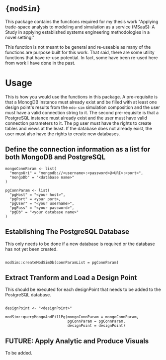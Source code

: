 # `{modSim}`

This package contains the functions required for my thesis work "Applying trade-space analysis to modeling and simulation as a service (MSaaS): A Study in applying established systems engineering methodologies in a novel setting."

This function is not meant to be general and re-useable as many of the functions are purpose built for this work. That said, there are some utility functions that have re-use potential. In fact, some have been re-used here from work I have done in the past.

# Usage  

This is how you would use the functions in this package. A pre-requisite is that a MonogDB instance must already exist and be filled with at least one design point's results from the `mdo-sim` simulation composition and the user must have a valid connection string to it. The second pre-requisite is that a PostgreSQL instance must already exist and the user must have valid connection parameters to it. The pg user must have the rights to create tables and views at the least. If the database does not already exist, the user must also have the rights to create new databases.  

## Define the connection information as a list for both MongoDB and PostgreSQL
```
mongoConnParam <- list(
  "mongoUri" = "mongodb://<username>:<password>@<URI>:<port>",
  "mongoDb" = "<database name>"
)

pgConnParam <- list(
  "pgHost" = "<your host>",
  "pgPort" = <your port>,
  "pgUser" = "<your username>",
  "pgPass" = "<your password>",
  "pgDb" = "<your database name>"
)
```  

## Establishing The PostgreSQL Database  

This only needs to be done if a new database is required or the database has not yet been created.  

```

modSim::createModSimDb(connParamList = pgConnParam)

```  

## Extract Tranform and Load a Design Point  

This should be executed for each designPoint that needs to be added to the PostgreSQL database.  

```

designPoint <- "<designPoint>"

modSim::queryMongoAndFillPg(mongoConnParam = mongoConnParam,
                            pgConnParam = pgConnParam,
                            designPoint = designPoint)

```  

## FUTURE: Apply Analytic and Produce Visuals  

To be added.
